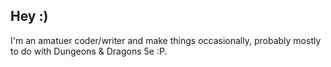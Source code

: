 ## Hey :)

I'm an amatuer coder/writer and make things occasionally, probably mostly to do with Dungeons & Dragons 5e :P.
